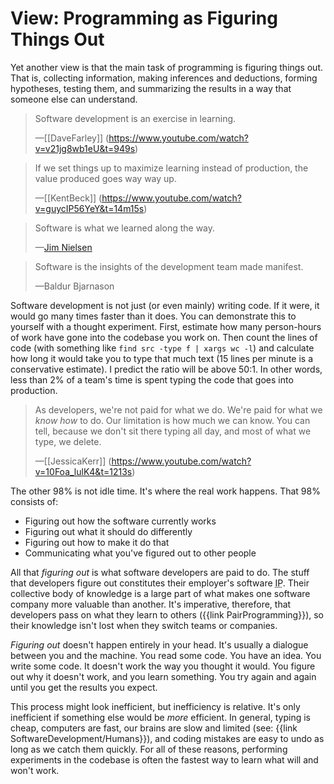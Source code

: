 # View: Programming as Figuring Things Out

Yet another view is that the main task of programming is figuring things out. That is, collecting information, making inferences and deductions, forming hypotheses, testing them, and summarizing the results in a way that someone else can understand.

> Software development is an exercise in learning.
>
> —[[DaveFarley]] (https://www.youtube.com/watch?v=v21jg8wb1eU&t=949s)

> If we set things up to maximize learning instead of production, the value produced goes way way up.
>
> —[[KentBeck]] (https://www.youtube.com/watch?v=guycIP56YeY&t=14m15s)

> Software is what we learned along the way.
>
> —[Jim Nielsen](https://blog.jim-nielsen.com/2023/software-is-what-we-learned-along-the-way/)

> Software is the insights of the development team made manifest.
>
> —Baldur Bjarnason

Software development is not just (or even mainly) writing code. If it were, it would go many times faster than it does. You can demonstrate this to yourself with a thought experiment. First, estimate how many person-hours of work have gone into the codebase you work on. Then count the lines of code (with something like `find src -type f | xargs wc -l`) and calculate how long it would take you to type that much text (15 lines per minute is a conservative estimate). I predict the ratio will be above 50:1. In other words, less than 2% of a team's time is spent typing the code that goes into production.

> As developers, we're not paid for what we do. We're paid for what we _know how_ to do. Our limitation is how much we can know. You can tell, because we don't sit there typing all day, and most of what we type, we delete.
>
> —[[JessicaKerr]] (https://www.youtube.com/watch?v=10Foa_lulK4&t=1213s)

The other 98% is not idle time. It's where the real work happens. That 98% consists of:

- Figuring out how the software currently works
- Figuring out what it should do differently
- Figuring out how to make it do that
- Communicating what you've figured out to other people

All that _figuring out_ is what software developers are paid to do. The stuff that developers figure out constitutes their employer's software <abbr title="intellectual property">IP</abbr>. Their collective body of knowledge is a large part of what makes one software company more valuable than another. It's imperative, therefore, that developers pass on what they learn to others ({{link PairProgramming}}), so their knowledge isn't lost when they switch teams or companies.

_Figuring out_ doesn't happen entirely in your head. It's usually a dialogue between you and the machine. You read some code. You have an idea. You write some code. It doesn't work the way you thought it would. You figure out why it doesn't work, and you learn something. You try again and again until you get the results you expect.

This process might look inefficient, but inefficiency is relative. It's only inefficient if something else would be _more_ efficient. In general, typing is cheap, computers are fast, our brains are slow and limited (see: {{link SoftwareDevelopment/Humans}}), and coding mistakes are easy to undo as long as we catch them quickly. For all of these reasons, performing experiments in the codebase is often the fastest way to learn what will and won't work.
